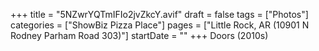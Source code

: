 +++
title = "5NZwrYQTmIFIo2jvZkcY.avif"
draft = false
tags = ["Photos"]
categories = ["ShowBiz Pizza Place"]
pages = ["Little Rock, AR (10901 N Rodney Parham Road 303)"]
startDate = ""
+++
Doors (2010s)
